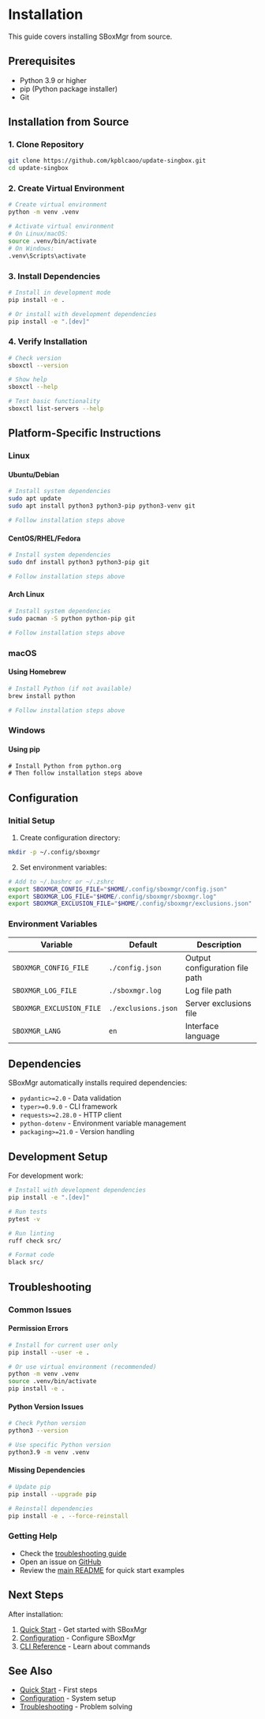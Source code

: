 # Installation

This guide covers installing SBoxMgr from source.

## Prerequisites

- Python 3.9 or higher
- pip (Python package installer)
- Git

## Installation from Source

### 1. Clone Repository
```bash
git clone https://github.com/kpblcaoo/update-singbox.git
cd update-singbox
```

### 2. Create Virtual Environment
```bash
# Create virtual environment
python -m venv .venv

# Activate virtual environment
# On Linux/macOS:
source .venv/bin/activate
# On Windows:
.venv\Scripts\activate
```

### 3. Install Dependencies
```bash
# Install in development mode
pip install -e .

# Or install with development dependencies
pip install -e ".[dev]"
```

### 4. Verify Installation
```bash
# Check version
sboxctl --version

# Show help
sboxctl --help

# Test basic functionality
sboxctl list-servers --help
```

## Platform-Specific Instructions

### Linux

#### Ubuntu/Debian
```bash
# Install system dependencies
sudo apt update
sudo apt install python3 python3-pip python3-venv git

# Follow installation steps above
```

#### CentOS/RHEL/Fedora
```bash
# Install system dependencies
sudo dnf install python3 python3-pip git

# Follow installation steps above
```

#### Arch Linux
```bash
# Install system dependencies
sudo pacman -S python python-pip git

# Follow installation steps above
```

### macOS

#### Using Homebrew
```bash
# Install Python (if not available)
brew install python

# Follow installation steps above
```

### Windows

#### Using pip
```cmd
# Install Python from python.org
# Then follow installation steps above
```

## Configuration

### Initial Setup

1. Create configuration directory:
```bash
mkdir -p ~/.config/sboxmgr
```

2. Set environment variables:
```bash
# Add to ~/.bashrc or ~/.zshrc
export SBOXMGR_CONFIG_FILE="$HOME/.config/sboxmgr/config.json"
export SBOXMGR_LOG_FILE="$HOME/.config/sboxmgr/sboxmgr.log"
export SBOXMGR_EXCLUSION_FILE="$HOME/.config/sboxmgr/exclusions.json"
```

### Environment Variables

| Variable | Default | Description |
|----------|---------|-------------|
| `SBOXMGR_CONFIG_FILE` | `./config.json` | Output configuration file path |
| `SBOXMGR_LOG_FILE` | `./sboxmgr.log` | Log file path |
| `SBOXMGR_EXCLUSION_FILE` | `./exclusions.json` | Server exclusions file |
| `SBOXMGR_LANG` | `en` | Interface language |

## Dependencies

SBoxMgr automatically installs required dependencies:

- `pydantic>=2.0` - Data validation
- `typer>=0.9.0` - CLI framework
- `requests>=2.28.0` - HTTP client
- `python-dotenv` - Environment variable management
- `packaging>=21.0` - Version handling

## Development Setup

For development work:

```bash
# Install with development dependencies
pip install -e ".[dev]"

# Run tests
pytest -v

# Run linting
ruff check src/

# Format code
black src/
```

## Troubleshooting

### Common Issues

#### Permission Errors
```bash
# Install for current user only
pip install --user -e .

# Or use virtual environment (recommended)
python -m venv .venv
source .venv/bin/activate
pip install -e .
```

#### Python Version Issues
```bash
# Check Python version
python3 --version

# Use specific Python version
python3.9 -m venv .venv
```

#### Missing Dependencies
```bash
# Update pip
pip install --upgrade pip

# Reinstall dependencies
pip install -e . --force-reinstall
```

### Getting Help

- Check the [troubleshooting guide](../user-guide/troubleshooting.md)
- Open an issue on [GitHub](https://github.com/kpblcaoo/update-singbox/issues)
- Review the [main README](../../README.md) for quick start examples

## Next Steps

After installation:

1. [Quick Start](quick-start.md) - Get started with SBoxMgr
2. [Configuration](configuration.md) - Configure SBoxMgr
3. [CLI Reference](../user-guide/cli-reference.md) - Learn about commands

## See Also

- [Quick Start](quick-start.md) - First steps
- [Configuration](configuration.md) - System setup
- [Troubleshooting](../user-guide/troubleshooting.md) - Problem solving
